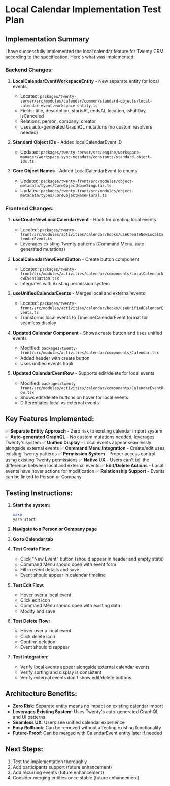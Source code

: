 # Local Calendar Implementation Test Plan

## Implementation Summary

I have successfully implemented the local calendar feature for Twenty CRM according to the specification. Here's what was implemented:

### Backend Changes:
1. **LocalCalendarEventWorkspaceEntity** - New separate entity for local events
   - Located: `packages/twenty-server/src/modules/calendar/common/standard-objects/local-calendar-event.workspace-entity.ts`
   - Fields: title, description, startsAt, endsAt, location, isFullDay, isCanceled
   - Relations: person, company, creator
   - Uses auto-generated GraphQL mutations (no custom resolvers needed)

2. **Standard Object IDs** - Added localCalendarEvent ID
   - Updated: `packages/twenty-server/src/engine/workspace-manager/workspace-sync-metadata/constants/standard-object-ids.ts`

3. **Core Object Names** - Added LocalCalendarEvent to enums
   - Updated: `packages/twenty-front/src/modules/object-metadata/types/CoreObjectNameSingular.ts`
   - Updated: `packages/twenty-front/src/modules/object-metadata/types/CoreObjectNamePlural.ts`

### Frontend Changes:
1. **useCreateNewLocalCalendarEvent** - Hook for creating local events
   - Located: `packages/twenty-front/src/modules/activities/calendar/hooks/useCreateNewLocalCalendarEvent.ts`
   - Leverages existing Twenty patterns (Command Menu, auto-generated mutations)

2. **LocalCalendarNewEventButton** - Create button component
   - Located: `packages/twenty-front/src/modules/activities/calendar/components/LocalCalendarNewEventButton.tsx`
   - Integrates with existing permission system

3. **useUnifiedCalendarEvents** - Merges local and external events
   - Located: `packages/twenty-front/src/modules/activities/calendar/hooks/useUnifiedCalendarEvents.ts`
   - Transforms local events to TimelineCalendarEvent format for seamless display

4. **Updated Calendar Component** - Shows create button and uses unified events
   - Modified: `packages/twenty-front/src/modules/activities/calendar/components/Calendar.tsx`
   - Added header with create button
   - Uses unified events hook

5. **Updated CalendarEventRow** - Supports edit/delete for local events
   - Modified: `packages/twenty-front/src/modules/activities/calendar/components/CalendarEventRow.tsx`
   - Shows edit/delete buttons on hover for local events
   - Differentiates local vs external events

## Key Features Implemented:

✅ **Separate Entity Approach** - Zero risk to existing calendar import system
✅ **Auto-generated GraphQL** - No custom mutations needed, leverages Twenty's system
✅ **Unified Display** - Local events appear seamlessly alongside external events
✅ **Command Menu Integration** - Create/edit uses existing Twenty patterns
✅ **Permission System** - Proper access control using existing Twenty permissions
✅ **Native UX** - Users can't tell the difference between local and external events
✅ **Edit/Delete Actions** - Local events have hover actions for modification
✅ **Relationship Support** - Events can be linked to Person or Company

## Testing Instructions:

1. **Start the system:**
   ```bash
   make
   yarn start
   ```

2. **Navigate to a Person or Company page**

3. **Go to Calendar tab**

4. **Test Create Flow:**
   - Click "New Event" button (should appear in header and empty state)
   - Command Menu should open with event form
   - Fill in event details and save
   - Event should appear in calendar timeline

5. **Test Edit Flow:**
   - Hover over a local event
   - Click edit icon
   - Command Menu should open with existing data
   - Modify and save

6. **Test Delete Flow:**
   - Hover over a local event
   - Click delete icon
   - Confirm deletion
   - Event should disappear

7. **Test Integration:**
   - Verify local events appear alongside external calendar events
   - Verify sorting and display is consistent
   - Verify external events don't show edit/delete buttons

## Architecture Benefits:

- **Zero Risk**: Separate entity means no impact on existing calendar import
- **Leverages Existing System**: Uses Twenty's auto-generated GraphQL and UI patterns
- **Seamless UX**: Users see unified calendar experience
- **Easy Rollback**: Can be removed without affecting existing functionality
- **Future-Proof**: Can be merged with CalendarEvent entity later if needed

## Next Steps:

1. Test the implementation thoroughly
2. Add participants support (future enhancement)
3. Add recurring events (future enhancement)
4. Consider merging entities once stable (future enhancement)
